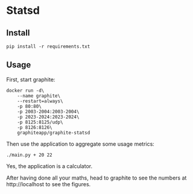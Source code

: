 # Statsd

## Install

    pip install -r requirements.txt

## Usage

First, start graphite:

    docker run -d\
        --name graphite\
        --restart=always\
        -p 80:80\
        -p 2003-2004:2003-2004\
        -p 2023-2024:2023-2024\
        -p 8125:8125/udp\
        -p 8126:8126\
        graphiteapp/graphite-statsd

Then use the application to aggregate some usage metrics:

    ./main.py + 20 22

Yes, the application is a calculator.

After having done all your maths, head to graphite to see the numbers at
http://localhost to see the figures.
